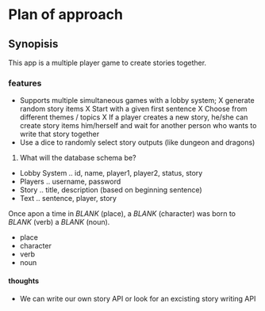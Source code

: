 # Plan of approach

## Synopisis
This app is a multiple player game to create stories together.

### features
- Supports multiple simultaneous games with a lobby system;
X generate random story items
X Start with a given first sentence
X Choose from different themes / topics
X If a player creates a new story, he/she can create story items him/herself and wait for another person who wants to write that story together
- Use a dice to randomly select story outputs (like dungeon and dragons)


1. What will the database schema be?
- Lobby System
.. id, name, player1, player2, status, story
- Players
.. username, password
- Story
.. title, description (based on beginning sentence)
- Text
.. sentence, player, story

Once apon a time in _BLANK_ (place), a _BLANK_ (character) was born to _BLANK_ (verb) a _BLANK_ (noun).
- place
- character
- verb 
- noun 


#### thoughts
- We can write our own story API or look for an excisting story writing API